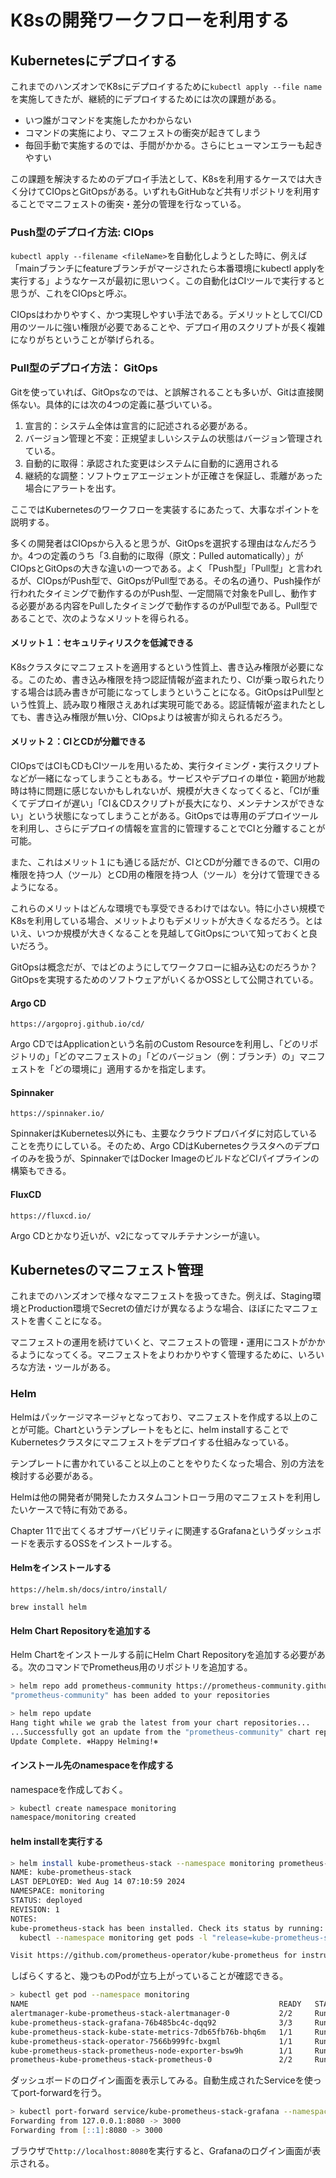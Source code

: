 # K8sの開発ワークフローを利用する

## Kubernetesにデプロイする

これまでのハンズオンでK8sにデプロイするために`kubectl apply --file name`を実施してきたが、継続的にデプロイするためには次の課題がある。

- いつ誰がコマンドを実施したかわからない
- コマンドの実施により、マニフェストの衝突が起きてしまう
- 毎回手動で実施するのでは、手間がかかる。さらにヒューマンエラーも起きやすい

この課題を解決するためのデプロイ手法として、K8sを利用するケースでは大きく分けてCIOpsとGitOpsがある。いずれもGitHubなど共有リポジトリを利用することでマニフェストの衝突・差分の管理を行なっている。

### Push型のデプロイ方法: CIOps

`kubectl apply --filename <fileName>`を自動化しようとした時に、例えば「mainブランチにfeatureブランチがマージされたら本番環境にkubectl applyを実行する」ようなケースが最初に思いつく。この自動化はCIツールで実行すると思うが、これをCIOpsと呼ぶ。

CIOpsはわかりやすく、かつ実現しやすい手法である。デメリットとしてCI/CD用のツールに強い権限が必要であることや、デプロイ用のスクリプトが長く複雑になりがちということが挙げられる。

### Pull型のデプロイ方法： GitOps

Gitを使っていれば、GitOpsなのでは、と誤解されることも多いが、Gitは直接関係ない。具体的には次の4つの定義に基づいている。

1. 宣言的：システム全体は宣言的に記述される必要がある。
2. バージョン管理と不変：正規望ましいシステムの状態はバージョン管理されている。
3. 自動的に取得：承認された変更はシステムに自動的に適用される
4. 継続的な調整：ソフトウェアエージェントが正確さを保証し、乖離があった場合にアラートを出す。

ここではKubernetesのワークフローを実装するにあたって、大事なポイントを説明する。

多くの開発者はCIOpsから入ると思うが、GitOpsを選択する理由はなんだろうか。4つの定義のうち「3.自動的に取得（原文：Pulled automatically）」がCIOpsとGitOpsの大きな違いの一つである。よく「Push型」「Pull型」と言われるが、CIOpsがPush型で、GitOpsがPull型である。その名の通り、Push操作が行われたタイミングで動作するのがPush型、一定間隔で対象をPullし、動作する必要がある内容をPullしたタイミングで動作するのがPull型である。Pull型であることで、次のようなメリットを得られる。

#### メリット１：セキュリティリスクを低減できる

K8sクラスタにマニフェストを適用するという性質上、書き込み権限が必要になる。このため、書き込み権限を持つ認証情報が盗まれたり、CIが乗っ取られたりする場合は読み書きが可能になってしまうということになる。GitOpsはPull型という性質上、読み取り権限さえあれば実現可能である。認証情報が盗まれたとしても、書き込み権限が無い分、CIOpsよりは被害が抑えられるだろう。

#### メリット２：CIとCDが分離できる

CIOpsではCIもCDもCIツールを用いるため、実行タイミング・実行スクリプトなどが一緒になってしまうこともある。サービスやデプロイの単位・範囲が地裁時は特に問題に感じないかもしれないが、規模が大きくなってくると、「CIが重くてデプロイが遅い」「CI＆CDスクリプトが長大になり、メンテナンスができない」という状態になってしまうことがある。GitOpsでは専用のデプロイツールを利用し、さらにデプロイの情報を宣言的に管理することでCIと分離することが可能。

また、これはメリット１にも通じる話だが、CIとCDが分離できるので、CI用の権限を持つ人（ツール）とCD用の権限を持つ人（ツール）を分けて管理できるようになる。

これらのメリットはどんな環境でも享受できるわけではない。特に小さい規模でK8sを利用している場合、メリットよりもデメリットが大きくなるだろう。とはいえ、いつか規模が大きくなることを見越してGitOpsについて知っておくと良いだろう。

GitOpsは概念だが、ではどのようにしてワークフローに組み込むのだろうか？GitOpsを実現するためのソフトウェアがいくるかOSSとして公開されている。

#### Argo CD

`https://argoproj.github.io/cd/`

Argo CDではApplicationという名前のCustom Resourceを利用し、「どのリポジトリの」「どのマニフェストの」「どのバージョン（例：ブランチ）の」マニフェストを「どの環境に」適用するかを指定します。

#### Spinnaker

`https://spinnaker.io/`

SpinnakerはKubernetes以外にも、主要なクラウドプロバイダに対応していることを売りにしている。そのため、Argo CDはKubernetesクラスタへのデプロイのみを扱うが、SpinnakerではDocker ImageのビルドなどCIパイプラインの構築もできる。

#### FluxCD

`https://fluxcd.io/`

Argo CDとかなり近いが、v2になってマルチテナンシーが違い。

## Kubernetesのマニフェスト管理

これまでのハンズオンで様々なマニフェストを扱ってきた。例えば、Staging環境とProduction環境でSecretの値だけが異なるような場合、ほぼにたマニフェストを書くことになる。

マニフェストの運用を続けていくと、マニフェストの管理・運用にコストがかかるようになってくる。マニフェストをよりわかりやすく管理するために、いろいろな方法・ツールがある。

### Helm

Helmはパッケージマネージャとなっており、マニフェストを作成する以上のことが可能。Chartというテンプレートをもとに、helm installすることでKubernetesクラスタにマニフェストをデプロイする仕組みなっている。

テンプレートに書かれていること以上のことをやりたくなった場合、別の方法を検討する必要がある。

Helmは他の開発者が開発したカスタムコントローラ用のマニフェストを利用したいケースで特に有効である。

Chapter 11で出てくるオブザーバビリティに関連するGrafanaというダッシュボードを表示するOSSをインストールする。

#### Helmをインストールする

`https://helm.sh/docs/intro/install/`

`brew install helm`

#### Helm Chart Repositoryを追加する

Helm Chartをインストールする前にHelm Chart Repositoryを追加する必要がある。次のコマンドでPrometheus用のリポジトリを追加する。

```zsh
> helm repo add prometheus-community https://prometheus-community.github.io/helm-charts
"prometheus-community" has been added to your repositories

> helm repo update
Hang tight while we grab the latest from your chart repositories...
...Successfully got an update from the "prometheus-community" chart repository
Update Complete. ⎈Happy Helming!⎈
```

#### インストール先のnamespaceを作成する

namespaceを作成しておく。

```zsh
> kubectl create namespace monitoring
namespace/monitoring created
```

#### helm installを実行する

```zsh
> helm install kube-prometheus-stack --namespace monitoring prometheus-community/kube-prometheus-stack
NAME: kube-prometheus-stack
LAST DEPLOYED: Wed Aug 14 07:10:59 2024
NAMESPACE: monitoring
STATUS: deployed
REVISION: 1
NOTES:
kube-prometheus-stack has been installed. Check its status by running:
  kubectl --namespace monitoring get pods -l "release=kube-prometheus-stack"

Visit https://github.com/prometheus-operator/kube-prometheus for instructions on how to create & configure Alertmanager and Prometheus instances using the Operator.
```

しばらくすると、幾つものPodが立ち上がっていることが確認できる。

```zsh
> kubectl get pod --namespace monitoring
NAME                                                        READY   STATUS    RESTARTS   AGE
alertmanager-kube-prometheus-stack-alertmanager-0           2/2     Running   0          2m54s
kube-prometheus-stack-grafana-76b485bc4c-dqq92              3/3     Running   0          3m41s
kube-prometheus-stack-kube-state-metrics-7db65fb76b-bhq6m   1/1     Running   0          3m41s
kube-prometheus-stack-operator-7566b999fc-bxgml             1/1     Running   0          3m41s
kube-prometheus-stack-prometheus-node-exporter-bsw9h        1/1     Running   0          3m41s
prometheus-kube-prometheus-stack-prometheus-0               2/2     Running   0          2m54s
```

ダッシュボードのログイン画面を表示してみる。自動生成されたServiceを使ってport-forwardを行う。

```zsh
> kubectl port-forward service/kube-prometheus-stack-grafana --namespace monitoring 8080:80
Forwarding from 127.0.0.1:8080 -> 3000
Forwarding from [::1]:8080 -> 3000
```

ブラウザで`http://localhost:8080`を実行すると、Grafanaのログイン画面が表示される。


